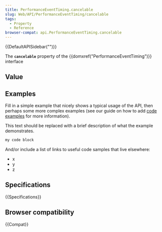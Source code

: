 ```yaml
---
title: PerformanceEventTiming.cancelable
slug: Web/API/PerformanceEventTiming/cancelable
tags:
  - Property
  - Reference
browser-compat: api.PerformanceEventTiming.cancelable
---
```

{{DefaultAPISidebar("")}}

The **`cancelable`** property of the {{domxref("PerformanceEventTiming")}} interface 

## Value



## Examples

Fill in a simple example that nicely shows a typical usage of the API, then perhaps some more complex examples (see our guide on how to add [code examples](/en-US/docs/MDN/Contribute/Structures/Code_examples) for more information).

This text should be replaced with a brief description of what the example demonstrates.

```js
my code block
```

And/or include a list of links to useful code samples that live elsewhere:

*   x
*   y
*   z

## Specifications

{{Specifications}}

## Browser compatibility

{{Compat}}


